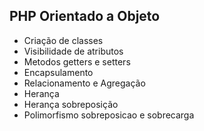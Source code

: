 ## PHP Orientado a Objeto

* Criação de classes
* Visibilidade de atributos
* Metodos getters e setters
* Encapsulamento
* Relacionamento e Agregação
* Herança
* Herança sobreposição
* Polimorfismo sobreposicao e sobrecarga
